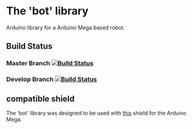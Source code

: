 # The 'bot' library
Arduino library for a Arduino Mega based robot.

## Build Status

### Master Branch [![Build Status](https://travis-ci.org/teamonestone/bot.svg?branch=master)](https://travis-ci.org/teamonestone/bot)

### Develop Branch [![Build Status](https://travis-ci.org/teamonestone/bot.svg?branch=develop)](https://travis-ci.org/teamonestone/bot)

## compatible shield
The 'bot' library was designed to be used with [this](https://github.com/team-onestone/ArduinoMegaShields/tree/master/DistributionBoard) shield for the Arduino Mega.
